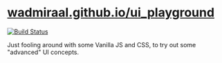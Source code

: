 # [wadmiraal.github.io/ui_playground](https://wadmiraal.github.io/ui_playground/)

[![Build Status](https://travis-ci.org/wadmiraal/ui_playground.svg?branch=master)](https://travis-ci.org/wadmiraal/ui_playground)

Just fooling around with some Vanilla JS and CSS, to try out some "advanced" UI concepts.

